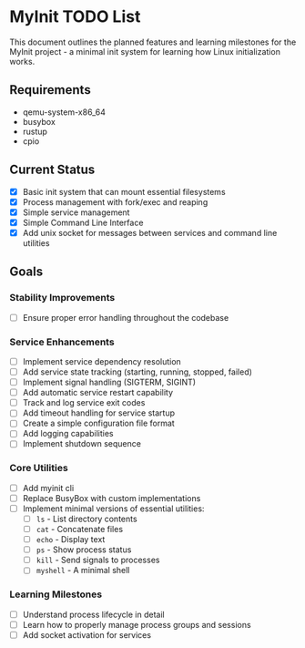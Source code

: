 # MyInit TODO List

This document outlines the planned features and learning milestones for the MyInit project - a minimal init system for learning how Linux initialization works.

## Requirements
- qemu-system-x86_64
- busybox
- rustup
- cpio

## Current Status
- [x] Basic init system that can mount essential filesystems
- [x] Process management with fork/exec and reaping
- [x] Simple service management
- [x] Simple Command Line Interface
- [x] Add unix socket for messages between services and command line utilities

## Goals

### Stability Improvements
- [ ] Ensure proper error handling throughout the codebase

### Service Enhancements
- [ ] Implement service dependency resolution
- [ ] Add service state tracking (starting, running, stopped, failed)
- [ ] Implement signal handling (SIGTERM, SIGINT)
- [ ] Add automatic service restart capability
- [ ] Track and log service exit codes
- [ ] Add timeout handling for service startup
- [ ] Create a simple configuration file format
- [ ] Add logging capabilities
- [ ] Implement shutdown sequence

### Core Utilities
- [ ] Add myinit cli
- [ ] Replace BusyBox with custom implementations
- [ ] Implement minimal versions of essential utilities:
  - [ ] `ls` - List directory contents
  - [ ] `cat` - Concatenate files
  - [ ] `echo` - Display text
  - [ ] `ps` - Show process status
  - [ ] `kill` - Send signals to processes
  - [ ] `myshell` - A minimal shell

### Learning Milestones
- [ ] Understand process lifecycle in detail
- [ ] Learn how to properly manage process groups and sessions
- [ ] Add socket activation for services
